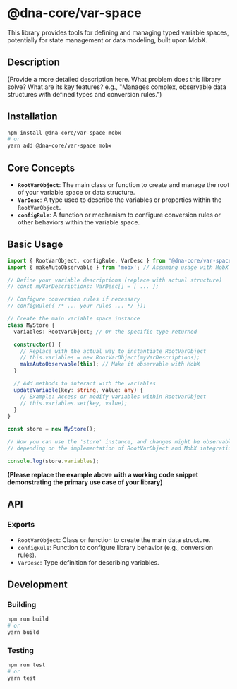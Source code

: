 # @dna-core/var-space

This library provides tools for defining and managing typed variable spaces, potentially for state management or data modeling, built upon MobX.

## Description

(Provide a more detailed description here. What problem does this library solve? What are its key features? e.g., "Manages complex, observable data structures with defined types and conversion rules.")

## Installation

```bash
npm install @dna-core/var-space mobx
# or
yarn add @dna-core/var-space mobx
```

## Core Concepts

*   **`RootVarObject`**: The main class or function to create and manage the root of your variable space or data structure.
*   **`VarDesc`**: A type used to describe the variables or properties within the `RootVarObject`.
*   **`configRule`**: A function or mechanism to configure conversion rules or other behaviors within the variable space.

## Basic Usage

```typescript
import { RootVarObject, configRule, VarDesc } from '@dna-core/var-space';
import { makeAutoObservable } from 'mobx'; // Assuming usage with MobX

// Define your variable descriptions (replace with actual structure)
// const myVarDescriptions: VarDesc[] = [ ... ]; 

// Configure conversion rules if necessary
// configRule({ /* ... your rules ... */ });

// Create the main variable space instance
class MyStore {
  variables: RootVarObject; // Or the specific type returned

  constructor() {
    // Replace with the actual way to instantiate RootVarObject
    // this.variables = new RootVarObject(myVarDescriptions); 
    makeAutoObservable(this); // Make it observable with MobX
  }

  // Add methods to interact with the variables
  updateVariable(key: string, value: any) {
    // Example: Access or modify variables within RootVarObject
    // this.variables.set(key, value); 
  }
}

const store = new MyStore();

// Now you can use the 'store' instance, and changes might be observable
// depending on the implementation of RootVarObject and MobX integration.

console.log(store.variables); 
```

**(Please replace the example above with a working code snippet demonstrating the primary use case of your library)**

## API

### Exports

*   `RootVarObject`: Class or function to create the main data structure.
*   `configRule`: Function to configure library behavior (e.g., conversion rules).
*   `VarDesc`: Type definition for describing variables.

## Development

### Building

```bash
npm run build
# or
yarn build
```

### Testing

```bash
npm run test
# or
yarn test
```
